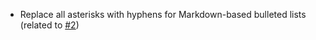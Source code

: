 - Replace all asterisks with hyphens for Markdown-based bulleted lists (related
  to [#2](https://github.com/informalsystems/unclog/issues/2))
